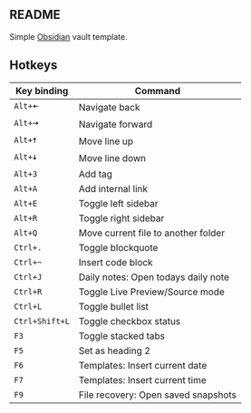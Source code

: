 ## README

Simple [Obsidian](https://obsidian.md/) vault template.

## Hotkeys

| Key binding         | Command                             |
| ------------------- | ----------------------------------- |
| `Alt+🠄`             | Navigate back                       |
| `Alt+🠆`             | Navigate forward                    |
| `Alt+🠅`             | Move line up                        |
| `Alt+🠇`             | Move line down                      |
| `Alt+3`             | Add tag                             |
| `Alt+A`             | Add internal link                   |
| `Alt+E`             | Toggle left sidebar                 |
| `Alt+R`             | Toggle right sidebar                |
| `Alt+Q`             | Move current file to another folder |
| `Ctrl+.`            | Toggle blockquote                   |
| `Ctrl+~`            | Insert code block                   |
| `Ctrl+J`            | Daily notes: Open todays daily note |
| `Ctrl+R`            | Toggle Live Preview/Source mode     |
| `Ctrl+L`            | Toggle bullet list                  |
| `Ctrl+Shift+L`      | Toggle checkbox status              |
| `F3`                | Toggle stacked tabs                 |
| `F5`                | Set as heading 2                    |
| `F6`                | Templates: Insert current date      |
| `F7`                | Templates: Insert current time      |
| `F9`                | File recovery: Open saved snapshots |
